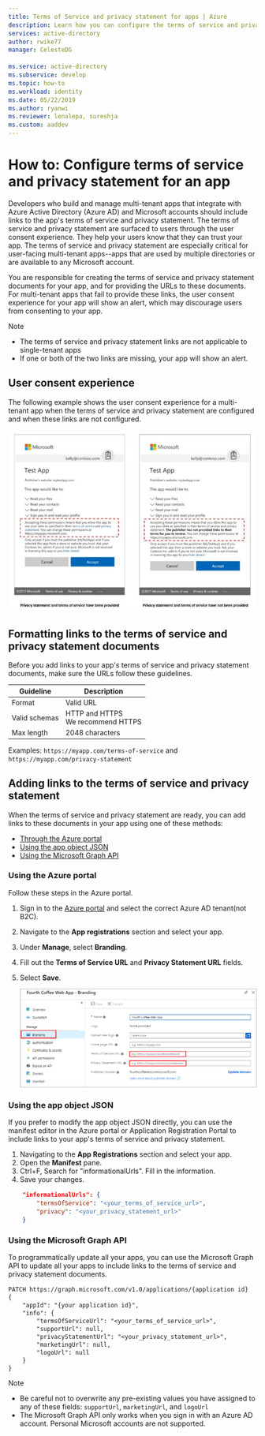 ```yaml
---
title: Terms of Service and privacy statement for apps | Azure
description: Learn how you can configure the terms of service and privacy statement for apps registered to use Azure AD.
services: active-directory
author: rwike77
manager: CelesteDG

ms.service: active-directory
ms.subservice: develop
ms.topic: how-to
ms.workload: identity
ms.date: 05/22/2019
ms.author: ryanwi
ms.reviewer: lenalepa, sureshja
ms.custom: aaddev
---
```


# How to: Configure terms of service and privacy statement for an app

Developers who build and manage multi-tenant apps that integrate with Azure Active Directory (Azure AD) and Microsoft accounts should include links to the app's terms of service and privacy statement. The terms of service and privacy statement are surfaced to users through the user consent experience. They help your users know that they can trust your app. The terms of service and privacy statement are especially critical for user-facing multi-tenant apps--apps that are used by multiple directories or are available to any Microsoft account.

You are responsible for creating the terms of service and privacy statement documents for your app, and for providing the URLs to these documents. For multi-tenant apps that fail to provide these links, the user consent experience for your app will show an alert, which may discourage users from consenting to your app.

> [!NOTE]
> * The terms of service and privacy statement links are not applicable to single-tenant apps
> * If one or both of the two links are missing, your app will show an alert.

## User consent experience

The following example shows the user consent experience for a multi-tenant app when the terms of service and privacy statement are configured and when these links are not configured.

![Screenshots with and without a privacy statement and terms of service provided](./media/howto-add-terms-of-service-privacy-statement/user-consent-exp-privacy-statement-terms-service.png)

## Formatting links to the terms of service and privacy statement documents

Before you add links to your app's terms of service and privacy statement documents, make sure the URLs follow these guidelines.

| Guideline     | Description                           |
|---------------|---------------------------------------|
| Format        | Valid URL                             |
| Valid schemas | HTTP and HTTPS<br/>We recommend HTTPS |
| Max length    | 2048 characters                       |

Examples: `https://myapp.com/terms-of-service` and `https://myapp.com/privacy-statement`

## Adding links to the terms of service and privacy statement

When the terms of service and privacy statement are ready, you can add links to these documents in your app using one of these methods:

* [Through the Azure portal](#azure-portal)
* [Using the app object JSON](#app-object-json)
* [Using the Microsoft Graph API](#msgraph-rest-api)

### <a name="azure-portal"></a>Using the Azure portal
Follow these steps in the Azure portal.

1. Sign in to the <a href="https://portal.azure.com/" target="_blank">Azure portal</a> and select the correct Azure AD tenant(not B2C).
2. Navigate to the **App registrations** section and select your app.
3. Under **Manage**, select **Branding**.
4. Fill out the **Terms of Service URL** and **Privacy Statement URL** fields.
5. Select **Save**.

    ![App properties contains terms of service and privacy statement URLs](./media/howto-add-terms-of-service-privacy-statement/azure-portal-terms-service-privacy-statement-urls.png)

### <a name="app-object-json"></a>Using the app object JSON

If you prefer to modify the app object JSON directly, you can use the manifest editor in the Azure portal or Application Registration Portal to include links to your app's terms of service and privacy statement.

1. Navigating to the **App Registrations** section and select your app.
2. Open the **Manifest** pane.
3. Ctrl+F, Search for "informationalUrls". Fill in the information.
4. Save your changes.

```json
    "informationalUrls": { 
        "termsOfService": "<your_terms_of_service_url>", 
        "privacy": "<your_privacy_statement_url>" 
    }
```

### <a name="msgraph-rest-api"></a>Using the Microsoft Graph API

To programmatically update all your apps, you can use the Microsoft Graph API to update all your apps to include links to the terms of service and privacy statement documents.

```
PATCH https://graph.microsoft.com/v1.0/applications/{application id}
{ 
    "appId": "{your application id}", 
    "info": { 
        "termsOfServiceUrl": "<your_terms_of_service_url>", 
        "supportUrl": null, 
        "privacyStatementUrl": "<your_privacy_statement_url>", 
        "marketingUrl": null, 
        "logoUrl": null 
    }
}
```

> [!NOTE]
> * Be careful not to overwrite any pre-existing values you have assigned to any of these fields: `supportUrl`, `marketingUrl`, and `logoUrl`
> * The Microsoft Graph API only works when you sign in with an Azure AD account. Personal Microsoft accounts are not supported.
